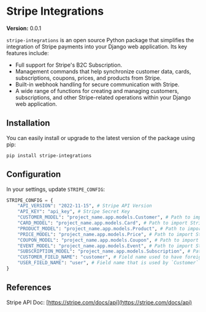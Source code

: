 # Stripe Integrations

__Version:__ 0.0.1

`stripe-integrations` is an open source Python package that simplifies the integration of Stripe payments into your Django web application. Its key features include:

- Full support for Stripe's B2C Subscription.
- Management commands that help synchronize customer data, cards, subscriptions, coupons, prices, and products from Stripe.
- Built-in webhook handling for secure communication with Stripe.
- A wide range of functions for creating and managing customers, subscriptions, and other Stripe-related operations within your Django web application.

## Installation

You can easily install or upgrade to the latest version of the package using pip:

```
pip install stripe-integrations
```

## Configuration

In your settings, update `STRIPE_CONFIG`:

```python
STRIPE_CONFIG = {
    "API_VERSION": "2022-11-15", # Stripe API Version
    "API_KEY": "api_key", # Stripe Secret Key
    "CUSTOMER_MODEL": "project_name.app.models.Customer", # Path to import Stripe Customer model
    "CARD_MODEL": "project_name.app.models.Card", # Path to import Stripe Card model
    "PRODUCT_MODEL": "project_name.app.models.Product", # Path to import Stripe Product model
    "PRICE_MODEL": "project_name.app.models.Price", # Path to import Stripe Price model
    "COUPON_MODEL": "project_name.app.models.Coupon", # Path to import Stripe Coupon model
    "EVENT_MODEL": "project_name.app.models.Event", # Path to import Stripe Event model
    "SUBSCRIPTION_MODEL": "project_name.app.models.Subscription", # Path to import Stripe Subscription model
    "CUSTOMER_FIELD_NAME": "customer", # Field name used to have foreign key relation with `Customer` model
    "USER_FIELD_NAME": "user", # Field name that is used by `Customer` model to have foreign relation to `User` model
}
```

## References

Stripe API Doc: [https://stripe.com/docs/api](https://stripe.com/docs/api)
